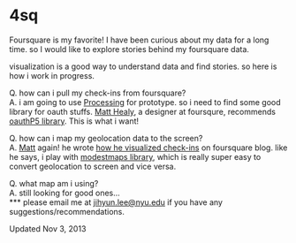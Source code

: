 4sq
===

Foursquare is my favorite! 
I have been curious about my data for a long time. so I would like to explore stories behind my foursquare data.

visualization is a good way to understand data and find stories. so here is how i work in progress.


Q. how can i pull my check-ins from foursquare?<br/>
A. i am going to use <a href="http://processing.org/" target="_blank">Processing</a> for prototype. so i need to find some good library for oauth stuffs. <a href="https://twitter.com/lankybutmacho/status/396772891993583616" target="_blank">Matt Healy</a>, a designer at foursqure, recommends <a href="http://nytlabs.com/oauthp5/" target="_blank">oauthP5 library</a>. This is what i want!

Q. how can i map my geolocation data to the screen?<br/>
A. <a href="http://matthewhealy.net/" target="_blank">Matt</a> again! he wrote <a href="http://engineering.foursquare.com/2011/09/26/behind-the-scenes-of-our-week-of-check-ins-visualization/" target="_blank">how he visualized check-ins</a> on foursquare blog. like he says, i play with <a href="https://github.com/RandomEtc/modestmaps-processing" target="_blank">modestmaps library</a>, which is really super easy to convert geolocation to screen and vice versa.

Q. what map am i using?<br/>
A. still looking for good ones...<br/>
*** please email me at jihyun.lee@nyu.edu if you have any suggestions/recommendations.


Updated Nov 3, 2013

